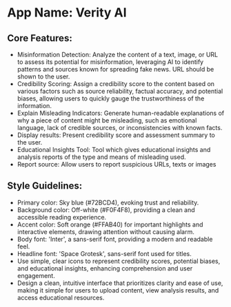 # **App Name**: Verity AI

## Core Features:

- Misinformation Detection: Analyze the content of a text, image, or URL to assess its potential for misinformation, leveraging AI to identify patterns and sources known for spreading fake news. URL should be shown to the user.
- Credibility Scoring: Assign a credibility score to the content based on various factors such as source reliability, factual accuracy, and potential biases, allowing users to quickly gauge the trustworthiness of the information.
- Explain Misleading Indicators: Generate human-readable explanations of why a piece of content might be misleading, such as emotional language, lack of credible sources, or inconsistencies with known facts.
- Display results: Present credibility score and assessment summary to the user.
- Educational Insights Tool: Tool which gives educational insights and analysis reports of the type and means of misleading used.
- Report source: Allow users to report suspicious URLs, texts or images

## Style Guidelines:

- Primary color: Sky blue (#72BCD4), evoking trust and reliability.
- Background color: Off-white (#F0F4F8), providing a clean and accessible reading experience.
- Accent color: Soft orange (#FFAB40) for important highlights and interactive elements, drawing attention without causing alarm.
- Body font: 'Inter', a sans-serif font, providing a modern and readable feel. 
- Headline font: 'Space Grotesk', sans-serif font used for titles.
- Use simple, clear icons to represent credibility scores, potential biases, and educational insights, enhancing comprehension and user engagement.
- Design a clean, intuitive interface that prioritizes clarity and ease of use, making it simple for users to upload content, view analysis results, and access educational resources.